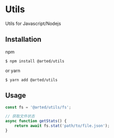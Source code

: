 # Utils
Utils for Javascript/Nodejs


## Installation
npm
``` shell
$ npm install @arted/utils
```

or yarn
``` shell
$ yarn add @arted/utils
```

## Usage
``` javascript
const fs = '@arted/utils/fs';

// 获取文件状态
async function getStats() {
    return await fs.stat('path/to/file.json');
}
```
